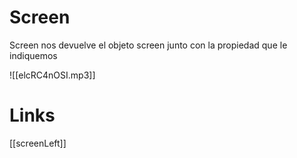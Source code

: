 # Screen
Screen nos devuelve el objeto screen junto con la propiedad que le indiquemos

![[elcRC4nOSI.mp3]]

# Links
[[screenLeft]]
